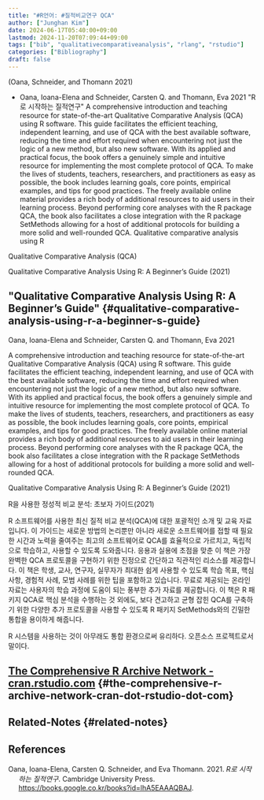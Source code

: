 ```yaml
---
title: "#R언어: #질적비교연구 QCA"
author: ["Junghan Kim"]
date: 2024-06-17T05:40:00+09:00
lastmod: 2024-11-20T07:09:44+09:00
tags: ["bib", "qualitativecomparativeanalysis", "rlang", "rstudio"]
categories: ["Bibliography"]
draft: false
---
```


(Oana, Schneider, and Thomann 2021)

-   Oana, Ioana-Elena and Schneider, Carsten Q. and Thomann, Eva 2021 "R로 시작하는 질적연구" A comprehensive introduction and teaching resource for state-of-the-art Qualitative Comparative Analysis (QCA) using R software. This guide facilitates the efficient teaching, independent learning, and use of QCA with the best available software, reducing the time and effort required when encountering not just the logic of a new method, but also new software. With its applied and practical focus, the book offers a genuinely simple and intuitive resource for implementing the most complete protocol of QCA. To make the lives of students, teachers, researchers, and practitioners as easy as possible, the book includes learning goals, core points, empirical examples, and tips for good practices. The freely available online material provides a rich body of additional resources to aid users in their learning process. Beyond performing core analyses with the R package QCA, the book also facilitates a close integration with the R package SetMethods allowing for a host of additional protocols for building a more solid and well-rounded QCA. Qualitative comparative analysis using R

Qualitative Comparative Analysis (QCA)

Qualitative Comparative Analysis Using R: A Beginner’s Guide (2021)


## "Qualitative Comparative Analysis Using R: A Beginner’s Guide" {#qualitative-comparative-analysis-using-r-a-beginner-s-guide}

Oana, Ioana-Elena and Schneider, Carsten Q. and Thomann, Eva 2021

A comprehensive introduction and teaching resource for state-of-the-art Qualitative Comparative Analysis (QCA) using R software. This guide facilitates the efficient teaching, independent learning, and use of QCA with the best available software, reducing the time and effort required when encountering not just the logic of a new method, but also new software. With its applied and practical focus, the book offers a genuinely simple and intuitive resource for implementing the most complete protocol of QCA. To make the lives of students, teachers, researchers, and practitioners as easy as possible, the book includes learning goals, core points, empirical examples, and tips for good practices. The freely available online material provides a rich body of additional resources to aid users in their learning process. Beyond performing core analyses with the R package QCA, the book also facilitates a close integration with the R package SetMethods allowing for a host of additional protocols for building a more solid and well-rounded QCA.

Qualitative Comparative Analysis Using R: A Beginner’s Guide (2021)

R을 사용한 정성적 비교 분석: 초보자 가이드(2021)

R 소프트웨어를 사용한 최신 질적 비교 분석(QCA)에 대한 포괄적인 소개 및 교육 자료입니다. 이 가이드는 새로운 방법의 논리뿐만 아니라 새로운 소프트웨어를 접할 때 필요한 시간과 노력을 줄여주는 최고의 소프트웨어로 QCA를 효율적으로 가르치고, 독립적으로 학습하고, 사용할 수 있도록 도와줍니다. 응용과 실용에 초점을 맞춘 이 책은 가장 완벽한 QCA 프로토콜을 구현하기 위한 진정으로 간단하고 직관적인 리소스를 제공합니다. 이 책은 학생, 교사, 연구자, 실무자가 최대한 쉽게 사용할 수 있도록 학습 목표, 핵심 사항, 경험적 사례, 모범 사례를 위한 팁을 포함하고 있습니다. 무료로 제공되는 온라인 자료는 사용자의 학습 과정에 도움이 되는 풍부한 추가 자료를 제공합니다. 이 책은 R 패키지 QCA로 핵심 분석을 수행하는 것 외에도, 보다 견고하고 균형 잡힌 QCA를 구축하기 위한 다양한 추가 프로토콜을 사용할 수 있도록 R 패키지 SetMethods와의 긴밀한 통합을 용이하게 해줍니다.

R 시스템을 사용하는 것이 아무래도 통합 환경으로써 유리하다. 오픈소스 프로젝트로서 말이다.


## [The Comprehensive R Archive Network - cran.rstudio.com](https://cran.rstudio.com/) {#the-comprehensive-r-archive-network-cran-dot-rstudio-dot-com}


## Related-Notes {#related-notes}

## References

<style>.csl-entry{text-indent: -1.5em; margin-left: 1.5em;}</style><div class="csl-bib-body">
  <div class="csl-entry">Oana, Ioana-Elena, Carsten Q. Schneider, and Eva Thomann. 2021. <i>R로 시작하는 질적연구</i>. Cambridge University Press. <a href="https://books.google.co.kr/books?id=lhA5EAAAQBAJ">https://books.google.co.kr/books?id=lhA5EAAAQBAJ</a>.</div>
</div>
